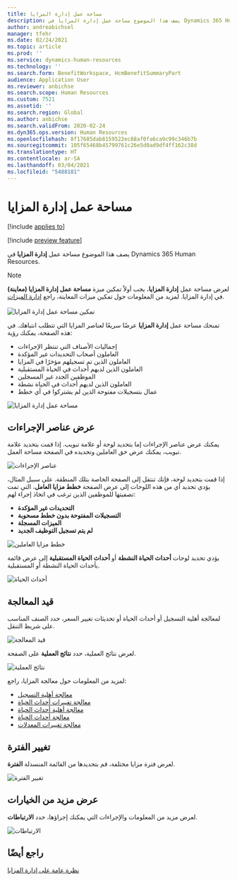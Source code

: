 ```yaml
---
title: مساحة عمل إدارة المزايا
description: يصف هذا الموضوع مساحة عمل إدارة المزايا في Dynamics 365 Human Resources.
author: andreabichsel
manager: tfehr
ms.date: 02/24/2021
ms.topic: article
ms.prod: ''
ms.service: dynamics-human-resources
ms.technology: ''
ms.search.form: BenefitWorkspace, HcmBenefitSummaryPart
audience: Application User
ms.reviewer: anbichse
ms.search.scope: Human Resources
ms.custom: 7521
ms.assetid: ''
ms.search.region: Global
ms.author: anbichse
ms.search.validFrom: 2020-02-24
ms.dyn365.ops.version: Human Resources
ms.openlocfilehash: 8f17685dab8159522ec88af0fa6ca9c99c346b7b
ms.sourcegitcommit: 105f65468b45799761c26e5d0ad9df4ff162c38d
ms.translationtype: HT
ms.contentlocale: ar-SA
ms.lasthandoff: 03/04/2021
ms.locfileid: "5488181"
---
```

# <a name="benefits-management-workspace"></a>مساحة عمل إدارة المزايا

[!include [applies to](../includes/applies-to-hr.md)]

[!include [preview feature](./includes/preview-feature.md)]

يصف هذا الموضوع مساحة عمل **إدارة المزايا** في Dynamics 365 Human Resources.

> [!NOTE]
> لعرض مساحة عمل **إدارة المزايا**، يجب أولاً تمكين ميزة **مساحة عمل إدارة المزايا (معاينة)** في إدارة المزايا. لمزيد من المعلومات حول تمكين ميزات المعاينة، راجع [إدارة الميزات](../hr-admin-manage-features.md).<br><br>![تمكين مساحة عمل إدارة المزايا](./media/hr-benefits-management-workspace-enable.png)

تمنحك مساحة عمل **إدارة المزايا** عرضًا سريعًا لعناصر المزايا التي تتطلب انتباهك. في هذه الصفحة، يمكنك رؤية:

- إجماليات الأصناف التي تنتظر الإجراءات
- العاملون أصحاب التحديدات غير المؤكدة
- العاملون الذين تم تسجيلهم مؤخرًا في المزايا
- العاملون الذين لديهم أحداث في الحياة المستقبلية
- الموظفين الجدد غير المسجلين
- العاملون الذين لديهم أحداث في الحياة نشطة
- عمال بتسجيلات مفتوحة الذين لم يشتركوا في أي خطط

![مساحة عمل إدارة المزايا](./media/hr-benefits-management-workspace.png)

## <a name="view-action-items"></a>عرض عناصر الإجراءات

يمكنك عرض عناصر الإجراءات إما بتحديد لوحة أو علامة تبويب. إذا قمت بتحديد علامة تبويب، يمكنك عرض حق العاملين وتحديده في الصفحة مساحة العمل.

![عناصر الإجراءات](./media/hr-benefits-management-workspace-action-items.png)

إذا قمت بتحديد لوحة، فإنك تنتقل إلى الصفحة الخاصة بتلك المنطقة. على سبيل المثال، يؤدي تحديد أي من هذه اللوحات إلى عرض الصفحة **خطط مزايا العامل**، التي تمت تصفيتها للموظفين الذين ترغب في اتخاذ إجراء لهم:

- **التحديدات غير المؤكدة**
- **التسجيلات المفتوحة بدون خطط مسحوبة**
- **الميزات المسجلة**
- **لم يتم تسجيل التوظيف الجديد**

![خطط مزايا العاملين](./media/hr-benefits-management-workspace-plans.png)

يؤدي تحديد لوحات **أحداث الحياة النشطة** أو **أحداث الحياة المستقبلية** إلى عرض قائمة بأحداث الحياة النشطة أو المستقبلية.

![أحداث الحياة](./media/hr-benefits-management-workspace-life-events.png)

## <a name="processing"></a>قيد المعالجة

لمعالجة أهلية التسجيل أو أحداث الحياة أو تحديثات تغيير السعر، حدد الصنف المناسب على شريط التنقل.

![قيد المعالجة](./media/hr-benefits-management-workspace-processing.png)

لعرض نتائج العملية، حدد **نتائج العملية** على الصفحة.

![نتائج العملية](./media/hr-benefits-management-workspace-process-results.png)

لمزيد من المعلومات حول معالجة المزايا، راجع:

- [معالجة أهلية التسجيل](hr-benefits-process-enrollment-eligibility.md)
- [معالجة تغييرات أحداث الحياة](hr-benefits-process-life-event-changes.md)
- [معالجة أهلية أحداث الحياة](hr-benefits-process-life-event-eligibility.md)
- [معالجة أحداث الحياة](hr-benefits-process-life-events.md)
- [معالجة تغييرات المعدلات](hr-benefits-process-rate-changes.md)

## <a name="change-period"></a>تغيير الفترة

لعرض فترة مزايا مختلفة، قم بتحديدها من القائمة المنسدلة **الفترة**.

![تغيير الفترة](./media/hr-benefits-management-workspace-period.png)

## <a name="view-more-options"></a>عرض مزيد من الخيارات

لعرض مزيد من المعلومات والإجراءات التي يمكنك إجراؤها، حدد **الارتباطات**.

![الارتباطات](./media/hr-benefits-management-workspace-links.png)

## <a name="see-also"></a>راجع أيضًا

[نظرة عامة على إدارة المزايا](hr-benefits-management-overview.md)